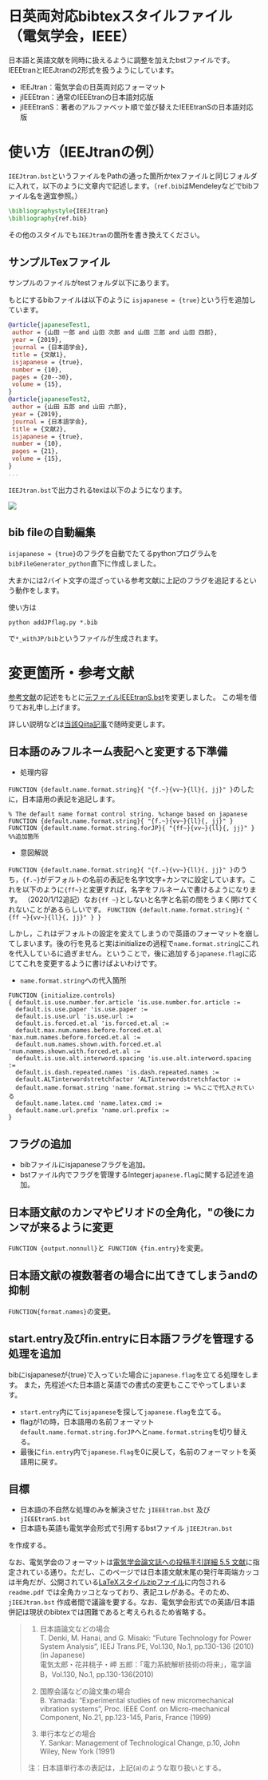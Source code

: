 # 日英両対応bibtexスタイルファイル（電気学会，IEEE）
日本語と英語文献を同時に扱えるように調整を加えたbstファイルです。
IEEEtranとIEEJtranの2形式を扱うようにしています。

- IEEJtran：電気学会の日英両対応フォーマット
- jIEEEtran：通常のIEEEtranの日本語対応版
- jIEEEtranS：著者のアルファベット順で並び替えたIEEEtranSの日本語対応版

# 使い方（IEEJtranの例）

`IEEJtran.bst`というファイルをPathの通った箇所かtexファイルと同じフォルダに入れて，以下のように文章内で記述します。（`ref.bib`はMendeleyなどでbibファイル名を適宜参照。）

```tex
\bibliographystyle{IEEJtran}
\bibliography{ref.bib}
```

その他のスタイルでも`IEEJtran`の箇所を書き換えてください。

## サンプルTexファイル 
サンプルのファイルがtestフォルダ以下にあります。

もとにするbibファイルは以下のように `isjapanese = {true}`という行を追加しています。


```bib
@article{japaneseTest1,
 author = {山田 一郎 and 山田 次郎 and 山田 三郎 and 山田 四郎},
 year = {2019},
 journal = {日本語学会},
 title = {文献1},
 isjapanese = {true},
 number = {10},
 pages = {20--30},
 volume = {15},
}
@article{japaneseTest2,
 author = {山田 五郎 and 山田 六郎},
 year = {2019},
 journal = {日本語学会},
 title = {文献2},
 isjapanese = {true},
 number = {10},
 pages = {21},
 volume = {15},
}
...
```


`IEEJtran.bst`で出力されるtexは以下のようになります。

![](images/results_IEEJtran.png)

## bib fileの自動編集
`isjapanese = {true}`のフラグを自動でたてるpythonプログラムを`bibFileGenerator_python`直下に作成しました。

大まかには2バイト文字の混ざっている参考文献に上記のフラグを追記するという動作をします。

使い方は

```
python addJPflag.py *.bib
```

で`*_withJP/bib`というファイルが生成されます。


# 変更箇所・参考文献
[参考文献](https://qiita.com/HexagramNM/items/3ad757a9f5ee5d15e363#_reference-2be0cc9a71381591bb17)の記述をもとに[元ファイルIEEEtranS.bst](http://tug.ctan.org/tex-archive/macros/latex/contrib/IEEEtran/bibtex/IEEEtranS.bst)を変更しました。
この場を借りてお礼申し上げます。

詳しい説明などは[当該Qiita記事](https://qiita.com/ossyaritoori/items/7574ab2f3f9b9e8e1836)で随時変更します。

## 日本語のみフルネーム表記へと変更する下準備
- 処理内容

`FUNCTION {default.name.format.string}{ "{f.~}{vv~}{ll}{, jj}" }`のしたに，日本語用の表記を追記します。

```
% The default name format control string. %change based on japanese
FUNCTION {default.name.format.string}{ "{f.~}{vv~}{ll}{, jj}" }
FUNCTION {default.name.format.string.forJP}{ "{ff~}{vv~}{ll}{, jj}" } %%追加箇所
```

- 意図解説

`FUNCTION {default.name.format.string}{ "{f.~}{vv~}{ll}{, jj}" }`のうち，`{f.~}`がデフォルトの名前の表記を名字1文字+カンマに設定しています。これを以下のように`{ff~}`と変更すれば，名字をフルネームで書けるようになります。
（2020/1/12追記）なお`{ff ~}`としないと名字と名前の間をうまく開けてくれないことがあるらしいです。
`FUNCTION {default.name.format.string}{ "{ff ~}{vv~}{ll}{, jj}" } }`


しかし，これはデフォルトの設定を変えてしまうので英語のフォーマットを崩してしまいます。後の行を見ると実はinitializeの過程で`name.format.string`にこれを代入しているに過ぎません。ということで，後に追加する`japanese.flag`に応じてこれを変更するように書けばよいわけです。

- `name.format.string`への代入箇所

```bst
FUNCTION {initialize.controls}
{ default.is.use.number.for.article 'is.use.number.for.article :=
  default.is.use.paper 'is.use.paper :=
  default.is.use.url 'is.use.url :=
  default.is.forced.et.al 'is.forced.et.al :=
  default.max.num.names.before.forced.et.al 'max.num.names.before.forced.et.al :=
  default.num.names.shown.with.forced.et.al 'num.names.shown.with.forced.et.al :=
  default.is.use.alt.interword.spacing 'is.use.alt.interword.spacing :=
  default.is.dash.repeated.names 'is.dash.repeated.names :=
  default.ALTinterwordstretchfactor 'ALTinterwordstretchfactor :=
  default.name.format.string 'name.format.string := %%ここで代入されている
  default.name.latex.cmd 'name.latex.cmd :=
  default.name.url.prefix 'name.url.prefix :=
}
```






## フラグの追加

- bibファイルにisjapaneseフラグを追加。
- bstファイル内でフラグを管理するInteger`japanese.flag`に関する記述を追加。



## 日本語文献のカンマやピリオドの全角化，"の後にカンマが来るように変更
`FUNCTION {output.nonnull}`と` FUNCTION {fin.entry}`を変更。


## 日本語文献の複数著者の場合に出てきてしまうandの抑制
`FUNCTION{format.names}`の変更。

## start.entry及びfin.entryに日本語フラグを管理する処理を追加
bibにisjapaneseが{true}で入っていた場合に`japanese.flag`を立てる処理をします。
また，先程述べた日本語と英語での書式の変更もここでやってしまいます。


- `start.entry`内にて`isjapanese`を探して`japanese.flag`を立てる。
- flagが1の時，日本語用の名前フォーマット`default.name.format.string.forJP`へと`name.format.string`を切り替える。
- 最後に`fin.entry`内で`japanese.flag`を0に戻して，名前のフォーマットを英語用に戻す。

## 目標

- 日本語の不自然な処理のみを解決させた `jIEEEtran.bst` 及び `jIEEEtranS.bst`
- 日本語も英語も電気学会形式で引用するbstファイル  `jIEEJtran.bst`

を作成する。

なお、電気学会のフォーマットは[電気学会論文誌への投稿手引詳細 5.5 文献](https://www.iee.jp/pub/contribution_guide/detail/#2-5-5)に指定されている通り。ただし、このページでは日本語文献末尾の発行年両端カッコは半角だが、公開されている[LaTeXスタイルzipファイル](https://www.iee.jp/pub/post/)に内包される `readme.pdf` では全角カッコとなっており、表記ユレがある。そのため、 `jIEEJtran.bst` 作成者間で議論を要する。なお、電気学会形式での英語/日本語併記は現状のbibtexでは困難であると考えられるため省略する。


> 1.	日本語論文などの場合  
> T. Denki, M. Hanai, and G. Misaki: “Future Technology for Power System Analysis”, IEEJ Trans.PE, Vol.130, No.1, pp.130-136 (2010) (in Japanese)  
> 電気太郎・花井桃子・岬 五郎：「電力系統解析技術の将来」，電学論B，Vol.130, No.1, pp.130-136(2010)
>
> 1.	国際会議などの論文集の場合  
> B. Yamada: “Experimental studies of new micromechanical vibration systems”, Proc. IEEE Conf. on Micro-mechanical Component, No.21, pp.123-145, Paris, France (1999)
>
> 1.	単行本などの場合  
>Y. Sankar: Management of Technological Change, p.10, John Wiley, New York (1991)
>
> 注：日本語単行本の表記は，上記(a)のような取り扱いとする。

